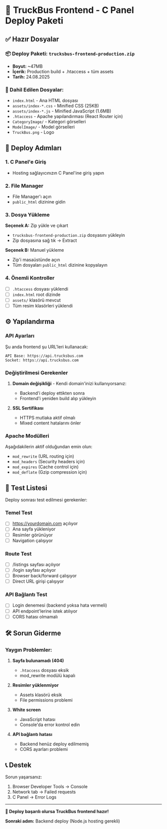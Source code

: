 # 🚀 TruckBus Frontend - C Panel Deploy Paketi

## ✅ Hazır Dosyalar

### 📦 Deploy Paketi: `trucksbus-frontend-production.zip`
- **Boyut:** ~47MB
- **İçerik:** Production build + .htaccess + tüm assets
- **Tarih:** 24.08.2025

### 📄 Dahil Edilen Dosyalar:
- `index.html` - Ana HTML dosyası
- `assets/index-*.css` - Minified CSS (25KB)
- `assets/index-*.js` - Minified JavaScript (1.6MB)
- `.htaccess` - Apache yapılandırması (React Router için)
- `CategoryImage/` - Kategori görselleri
- `ModelImage/` - Model görselleri
- `TruckBus.png` - Logo

## 🔧 Deploy Adımları

### 1. C Panel'e Giriş
- Hosting sağlayıcınızın C Panel'ine giriş yapın

### 2. File Manager
- File Manager'ı açın
- `public_html` dizinine gidin

### 3. Dosya Yükleme
**Seçenek A:** Zip yükle ve çıkart
- `trucksbus-frontend-production.zip` dosyasını yükleyin
- Zip dosyasına sağ tık → Extract

**Seçenek B:** Manuel yükleme
- Zip'i masaüstünde açın
- Tüm dosyaları `public_html` dizinine kopyalayın

### 4. Önemli Kontroller
- [ ] `.htaccess` dosyası yüklendi
- [ ] `index.html` root dizinde
- [ ] `assets/` klasörü mevcut
- [ ] Tüm resim klasörleri yüklendi

## ⚙️ Yapılandırma

### API Ayarları
Şu anda frontend şu URL'leri kullanacak:
```
API Base: https://api.trucksbus.com
Socket: https://api.trucksbus.com
```

### Değiştirilmesi Gerekenler
1. **Domain değişikliği** - Kendi domain'inizi kullanıyorsanız:
   - Backend'i deploy ettikten sonra
   - Frontend'i yeniden build alıp yükleyin

2. **SSL Sertifikası**
   - HTTPS mutlaka aktif olmalı
   - Mixed content hatalarını önler

### Apache Modülleri
Aşağıdakilerin aktif olduğundan emin olun:
- `mod_rewrite` (URL routing için)
- `mod_headers` (Security headers için)
- `mod_expires` (Cache control için)
- `mod_deflate` (Gzip compression için)

## 🧪 Test Listesi

Deploy sonrası test edilmesi gerekenler:

### Temel Test
- [ ] https://yourdomain.com açılıyor
- [ ] Ana sayfa yükleniyor
- [ ] Resimler görünüyor
- [ ] Navigation çalışıyor

### Route Test
- [ ] /listings sayfası açılıyor
- [ ] /login sayfası açılıyor
- [ ] Browser back/forward çalışıyor
- [ ] Direct URL girişi çalışıyor

### API Bağlantı Test
- [ ] Login denemesi (backend yoksa hata vermeli)
- [ ] API endpoint'lerine istek atılıyor
- [ ] CORS hatası olmamalı

## 🛠️ Sorun Giderme

### Yaygın Problemler:

1. **Sayfa bulunamadı (404)**
   - `.htaccess` dosyası eksik
   - mod_rewrite modülü kapalı

2. **Resimler yüklenmiyor**
   - Assets klasörü eksik
   - File permissions problemi

3. **White screen**
   - JavaScript hatası
   - Console'da error kontrol edin

4. **API bağlantı hatası**
   - Backend henüz deploy edilmemiş
   - CORS ayarları problemi

## 📞 Destek

Sorun yaşarsanız:
1. Browser Developer Tools → Console
2. Network tab → Failed requests
3. C Panel → Error Logs

---

**🎉 Deploy başarılı olursa TruckBus frontend hazır!**

**Sonraki adım:** Backend deploy (Node.js hosting gerekli)
